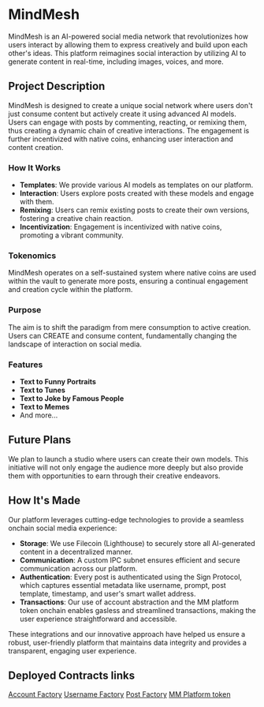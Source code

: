 # MindMesh

MindMesh is an AI-powered social media network that revolutionizes how users interact by allowing them to express creatively and build upon each other's ideas. This platform reimagines social interaction by utilizing AI to generate content in real-time, including images, voices, and more.

## Project Description

MindMesh is designed to create a unique social network where users don't just consume content but actively create it using advanced AI models. Users can engage with posts by commenting, reacting, or remixing them, thus creating a dynamic chain of creative interactions. The engagement is further incentivized with native coins, enhancing user interaction and content creation.

### How It Works

- **Templates**: We provide various AI models as templates on our platform.
- **Interaction**: Users explore posts created with these models and engage with them.
- **Remixing**: Users can remix existing posts to create their own versions, fostering a creative chain reaction.
- **Incentivization**: Engagement is incentivized with native coins, promoting a vibrant community.

### Tokenomics

MindMesh operates on a self-sustained system where native coins are used within the vault to generate more posts, ensuring a continual engagement and creation cycle within the platform.

### Purpose

The aim is to shift the paradigm from mere consumption to active creation. Users can CREATE and consume content, fundamentally changing the landscape of interaction on social media.

### Features

- **Text to Funny Portraits**
- **Text to Tunes**
- **Text to Joke by Famous People**
- **Text to Memes**
- And more...

## Future Plans

We plan to launch a studio where users can create their own models. This initiative will not only engage the audience more deeply but also provide them with opportunities to earn through their creative endeavors.

## How It's Made

Our platform leverages cutting-edge technologies to provide a seamless onchain social media experience:

- **Storage**: We use Filecoin (Lighthouse) to securely store all AI-generated content in a decentralized manner.
- **Communication**: A custom IPC subnet ensures efficient and secure communication across our platform.
- **Authentication**: Every post is authenticated using the Sign Protocol, which captures essential metadata like username, prompt, post template, timestamp, and user's smart wallet address.
- **Transactions**: Our use of account abstraction and the MM platform token onchain enables gasless and streamlined transactions, making the user experience straightforward and accessible.

These integrations and our innovative approach have helped us ensure a robust, user-friendly platform that maintains data integrity and provides a transparent, engaging user experience.

## Deployed Contracts links

[Account Factory](https://testnet-explorer.etherlink.com/address/0x0eb9840996910Ca431Fdc3ffeE7866839A60cEB9)
[Username Factory](https://testnet-explorer.etherlink.com/address/0xe0670FA34Bfd91D1239A52e430D985d3862e132A)
[Post Factory](https://testnet-explorer.etherlink.com/address/0x0eb9840996910Ca431Fdc3ffeE7866839A60cEB9)
[MM Platform token](https://thirdweb.com/etherlink-testnet/0x914C1C52fCFFD49c90C238323C8ADf64CFb6c087/tokens)
